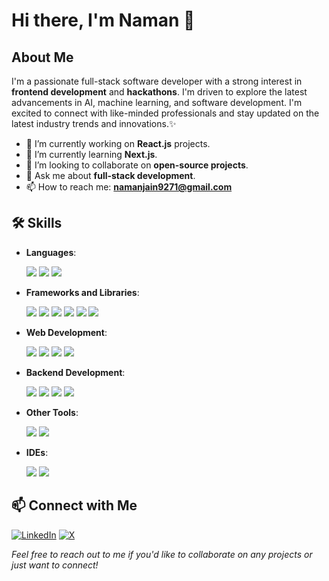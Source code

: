 # Hi there, I'm Naman 👋

## About Me

I'm a passionate full-stack software developer with a strong interest in **frontend development** and **hackathons**. I'm driven to explore the latest advancements in AI, machine learning, and software development. I'm excited to connect with like-minded professionals and stay updated on the latest industry trends and innovations.✨

- 🔭 I’m currently working on **React.js** projects.  
- 🌱 I’m currently learning **Next.js**.  
- 👯 I’m looking to collaborate on **open-source projects**.  
- 💬 Ask me about **full-stack development**.  
- 📫 How to reach me: **namanjain9271@gmail.com**

## 🛠️ Skills
- **Languages**:  
  <div align="left">
    <img src="https://img.shields.io/badge/C-00599C?style=for-the-badge&logo=c&logoColor=white" />  
    <img src="https://img.shields.io/badge/C++-00599C?style=for-the-badge&logo=c%2B%2B&logoColor=white" /> 
    <img src="https://img.shields.io/badge/Python-3776AB?style=for-the-badge&logo=python&logoColor=white" />
  </div>
- **Frameworks and Libraries**:  
  <div align="left"> 
    <img src="https://img.shields.io/badge/React-61DAFB?style=for-the-badge&logo=react&logoColor=white" />  
    <img src="https://img.shields.io/badge/Next.js-000000?style=for-the-badge&logo=nextdotjs&logoColor=white" />  
    <img src="https://img.shields.io/badge/Node.js-339933?style=for-the-badge&logo=nodedotjs&logoColor=white" />  
    <img src="https://img.shields.io/badge/Express.js-404D59?style=for-the-badge" />  
    <img src="https://img.shields.io/badge/Bootstrap-563D7C?style=for-the-badge&logo=bootstrap&logoColor=white" />  
    <img src="https://img.shields.io/badge/Tailwind_CSS-38B2AC?style=for-the-badge&logo=tailwind-css&logoColor=white" />
  </div>

- **Web Development**:  
  <div align="left">
    <img src="https://img.shields.io/badge/HTML5-E34F26?style=for-the-badge&logo=html5&logoColor=white" />  
    <img src="https://img.shields.io/badge/CSS3-1572B6?style=for-the-badge&logo=css3&logoColor=white" />  
    <img src="https://img.shields.io/badge/JavaScript-F7DF1E?style=for-the-badge&logo=javascript&logoColor=black" />  
    <img src="https://img.shields.io/badge/TypeScript-3178C6?style=for-the-badge&logo=typescript&logoColor=white" />
  </div>


- **Backend Development**:  
  <div align="left">
    <img src="https://img.shields.io/badge/Node.js-339933?style=for-the-badge&logo=nodedotjs&logoColor=white" />  
    <img src="https://img.shields.io/badge/Express.js-404D59?style=for-the-badge" />  
    <img src="https://img.shields.io/badge/PostgreSQL-4169E1?style=for-the-badge&logo=postgresql&logoColor=white" />  
    <img src="https://img.shields.io/badge/MongoDB-47A248?style=for-the-badge&logo=mongodb&logoColor=white" />
  </div>

- **Other Tools**:  
  <div align="left">
    <img src="https://img.shields.io/badge/Git-F05032?style=for-the-badge&logo=git&logoColor=white" />
    <img src="https://img.shields.io/badge/Jupyter_Notebook-F37626?style=for-the-badge&logo=jupyter&logoColor=white" />
  </div>

- **IDEs**:  
  <div align="left">
    <img src="https://img.shields.io/badge/VS_Code-007ACC?style=for-the-badge&logo=visual-studio-code&logoColor=white" />  
    <img src="https://img.shields.io/badge/PyCharm-000000?style=for-the-badge&logo=pycharm&logoColor=white" />
  </div>

  
## 📫 Connect with Me

 [![LinkedIn](https://img.shields.io/badge/LinkedIn-%230077B5.svg?logo=linkedin&logoColor=white)](www.linkedin.com/in/naman-jain-nj2006)
 [![X](https://img.shields.io/badge/X-black.svg?logo=X&logoColor=white)](https://x.com/naman9271)



*Feel free to reach out to me if you'd like to collaborate on any projects or just want to connect!*
